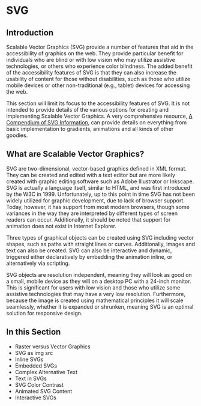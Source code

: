 # SVG

## Introduction

Scalable Vector Graphics (SVG) provide a number of features that aid in the accessibility of graphics on the web. They provide particular benefit for individuals who are blind or with low vision who may utilize assistive technologies, or others who experience color blindness. The added benefit of the accessibility features of SVG is that they can also increase the usability of content for those without disabilities, such as those who utilize mobile devices or other non-traditional (e.g., tablet) devices for accessing the web.

This section will limit its focus to the accessibility features of SVG. It is not intended to provide details of the various options for creating and implementing Scalable Vector Graphics. A very comprehensive resource, [A Compendium of SVG Information](https://css-tricks.com/mega-list-svg-information/), can provide details on everything from basic implementation to gradients, animations and all kinds of other goodies.

## What are Scalable Vector Graphics?

SVG are two-dimensional, vector-based graphics defined in XML format. They can be created and edited with a text editor but are more likely created with graphic editing software such as Adobe Illustrator or Inkscape. SVG is actually a language itself, similar to HTML, and was first introduced by the W3C in 1999. Unfortunately, up to this point in time SVG has not been widely utilized for graphic development, due to lack of browser support. Today, however, it has support from most modern browsers, though some variances in the way they are interpreted by different types of screen readers can occur. Additionally, it should be noted that support for animation does not exist in Internet Explorer.

Three types of graphical objects can be created using SVG including vector shapes, such as paths with straight lines or curves. Additionally, images and text can also be created. SVG can also be interactive and dynamic, triggered either declaratively by embedding the animation inline, or alternatively via scripting.

SVG objects are resolution independent, meaning they will look as good on a small, mobile device as they will on a desktop PC with a 24-inch monitor. This is significant for users with low vision and those who utilize some assistive technologies that may have a very low resolution. Furthermore, because the image is created using mathematical principles it will scale seamlessly, whether it is expanded or shrunken, meaning SVG is an optimal solution for responsive design.

## In this Section

- Raster versus Vector Graphics
- SVG as img src
- Inline SVGs
- Embedded SVGs
- Complex Alternative Text
- Text in SVGs
- SVG Color Contrast
- Animated SVG Content
- Interactive SVGs